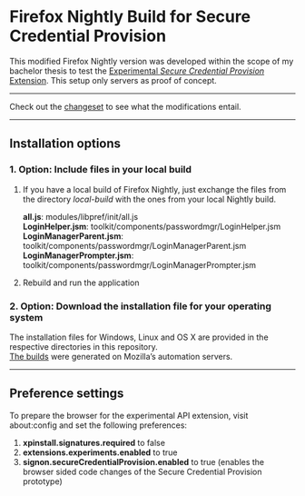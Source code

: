 # Firefox Nightly Build for Secure Credential Provision

This modified Firefox Nightly version was developed within the scope of my bachelor thesis to test the [Experimental _Secure Credential Provision_ Extension](https://github.com/1rneh/secure-credential-provision-extension#readme). This setup only servers as proof of concept.

---

Check out the [changeset](https://hg.mozilla.org/try/rev/bfae150b526c89c0e601feff6e2ab2bbb7ba7c74) to see what the modifications entail.

---

## Installation options

### 1. Option: Include files in your local build

1. If you have a local build of Firefox Nightly, just exchange the files from the directory _local-build_ with the ones from your local Nightly build.

   **all.js**: modules/libpref/init/all.js\
   **LoginHelper.jsm**: toolkit/components/passwordmgr/LoginHelper.jsm\
   **LoginManagerParent.jsm**: toolkit/components/passwordmgr/LoginManagerParent.jsm\
   **LoginManagerPrompter.jsm**: toolkit/components/passwordmgr/LoginManagerPrompter.jsm

2. Rebuild and run the application

### 2. Option: Download the installation file for your operating system

The installation files for Windows, Linux and OS X are provided in the respective directories in this repository.\
[The builds](https://treeherder.mozilla.org/jobs?repo=try&revision=da623a40750f753de944d301968a4babd9f93d72) were generated on Mozilla’s automation servers.

---

## Preference settings

To prepare the browser for the experimental API extension, visit about:config and set the following preferences:

1. **xpinstall.signatures.required** to false
2. **extensions.experiments.enabled** to true
3. **signon.secureCredentialProvision.enabled** to true (enables the browser sided code changes of the Secure Credential Provision prototype)
